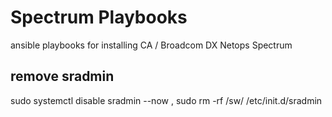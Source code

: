 # Spectrum Playbooks
ansible playbooks for installing CA / Broadcom DX Netops Spectrum


## remove sradmin
sudo systemctl disable sradmin --now , sudo rm -rf /sw/ /etc/init.d/sradmin
